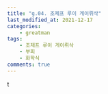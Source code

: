 ```yaml
---
title: "g.04. 조제프 루이 게이뤼삭"
last_modified_at: 2021-12-17
categories:
    - greatman
tags:
    - 조제프 루이 게이뤼삭
    - 부피
    - 화학식
comments: true
---
```


t